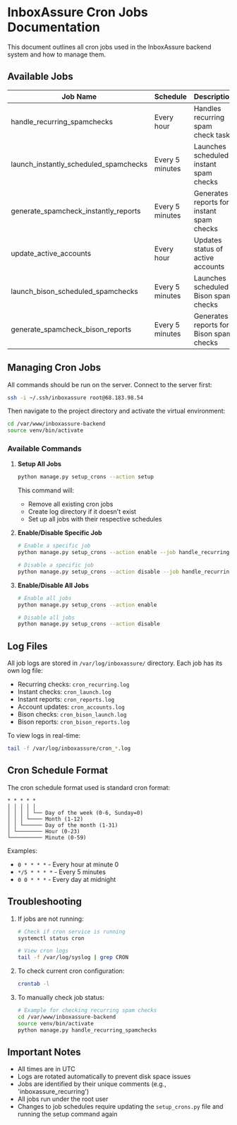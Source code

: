 # InboxAssure Cron Jobs Documentation

This document outlines all cron jobs used in the InboxAssure backend system and how to manage them.

## Available Jobs

| Job Name | Schedule | Description | Log File |
|----------|----------|-------------|-----------|
| handle_recurring_spamchecks | Every hour | Handles recurring spam check tasks | /var/log/inboxassure/cron_recurring.log |
| launch_instantly_scheduled_spamchecks | Every 5 minutes | Launches scheduled instant spam checks | /var/log/inboxassure/cron_launch.log |
| generate_spamcheck_instantly_reports | Every 5 minutes | Generates reports for instant spam checks | /var/log/inboxassure/cron_reports.log |
| update_active_accounts | Every hour | Updates status of active accounts | /var/log/inboxassure/cron_accounts.log |
| launch_bison_scheduled_spamchecks | Every 5 minutes | Launches scheduled Bison spam checks | /var/log/inboxassure/cron_bison_launch.log |
| generate_spamcheck_bison_reports | Every 5 minutes | Generates reports for Bison spam checks | /var/log/inboxassure/cron_bison_reports.log |

## Managing Cron Jobs

All commands should be run on the server. Connect to the server first:
```bash
ssh -i ~/.ssh/inboxassure root@68.183.98.54
```

Then navigate to the project directory and activate the virtual environment:
```bash
cd /var/www/inboxassure-backend
source venv/bin/activate
```

### Available Commands

1. **Setup All Jobs**
   ```bash
   python manage.py setup_crons --action setup
   ```
   This command will:
   - Remove all existing cron jobs
   - Create log directory if it doesn't exist
   - Set up all jobs with their respective schedules

2. **Enable/Disable Specific Job**
   ```bash
   # Enable a specific job
   python manage.py setup_crons --action enable --job handle_recurring_spamchecks

   # Disable a specific job
   python manage.py setup_crons --action disable --job handle_recurring_spamchecks
   ```

3. **Enable/Disable All Jobs**
   ```bash
   # Enable all jobs
   python manage.py setup_crons --action enable

   # Disable all jobs
   python manage.py setup_crons --action disable
   ```

## Log Files

All job logs are stored in `/var/log/inboxassure/` directory. Each job has its own log file:

- Recurring checks: `cron_recurring.log`
- Instant checks: `cron_launch.log`
- Instant reports: `cron_reports.log`
- Account updates: `cron_accounts.log`
- Bison checks: `cron_bison_launch.log`
- Bison reports: `cron_bison_reports.log`

To view logs in real-time:
```bash
tail -f /var/log/inboxassure/cron_*.log
```

## Cron Schedule Format

The cron schedule format used is standard cron format:
```
* * * * *
│ │ │ │ │
│ │ │ │ └── Day of the week (0-6, Sunday=0)
│ │ │ └──── Month (1-12)
│ │ └────── Day of the month (1-31)
│ └──────── Hour (0-23)
└────────── Minute (0-59)
```

Examples:
- `0 * * * *` - Every hour at minute 0
- `*/5 * * * *` - Every 5 minutes
- `0 0 * * *` - Every day at midnight

## Troubleshooting

1. If jobs are not running:
   ```bash
   # Check if cron service is running
   systemctl status cron

   # View cron logs
   tail -f /var/log/syslog | grep CRON
   ```

2. To check current cron configuration:
   ```bash
   crontab -l
   ```

3. To manually check job status:
   ```bash
   # Example for checking recurring spam checks
   cd /var/www/inboxassure-backend
   source venv/bin/activate
   python manage.py handle_recurring_spamchecks
   ```

## Important Notes

- All times are in UTC
- Logs are rotated automatically to prevent disk space issues
- Jobs are identified by their unique comments (e.g., 'inboxassure_recurring')
- All jobs run under the root user
- Changes to job schedules require updating the `setup_crons.py` file and running the setup command again 